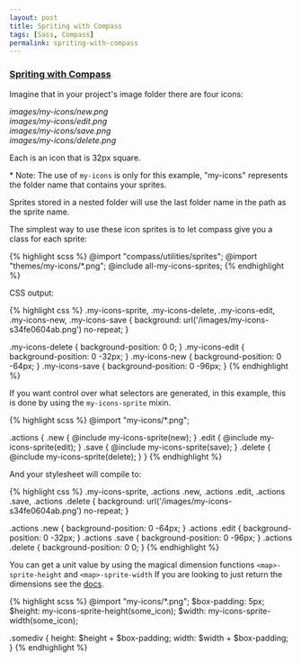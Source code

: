 ```yaml
---
layout: post
title: Spriting with Compass
tags: [Sass, Compass]
permalink: spriting-with-compass
---
```


### [Spriting with Compass](http://compass-style.org/help/tutorials/spriting/)

Imagine that in your project's image folder there are four icons:

*images/my-icons/new.png*<br>
*images/my-icons/edit.png*<br>
*images/my-icons/save.png*<br>
*images/my-icons/delete.png*

Each is an icon that is 32px square.

\* Note: The use of `my-icons` is only for this example, "my-icons" represents the folder name that contains your sprites.

Sprites stored in a nested folder will use the last folder name in the path as the sprite name.

The simplest way to use these icon sprites is to let compass give you a class for each sprite:

{% highlight scss %}
@import "compass/utilities/sprites";
@import "themes/my-icons/*.png";
@include all-my-icons-sprites;
{% endhighlight %}

CSS output:

{% highlight css %}
.my-icons-sprite,
.my-icons-delete,
.my-icons-edit,
.my-icons-new,
.my-icons-save   { background: url('/images/my-icons-s34fe0604ab.png') no-repeat; }

.my-icons-delete { background-position: 0 0; }
.my-icons-edit   { background-position: 0 -32px; }
.my-icons-new    { background-position: 0 -64px; }
.my-icons-save   { background-position: 0 -96px; }
{% endhighlight %}

If you want control over what selectors are generated, in this example, this is done by using the `my-icons-sprite` mixin.

{% highlight scss %}
@import "my-icons/*.png";

.actions {
  .new    { @include my-icons-sprite(new);    }
  .edit   { @include my-icons-sprite(edit);   }
  .save   { @include my-icons-sprite(save);   }
  .delete { @include my-icons-sprite(delete); }
}
{% endhighlight %}

And your stylesheet will compile to:

{% highlight css %}
.my-icons-sprite,
.actions .new,
.actions .edit,
.actions .save,
.actions .delete { background: url('/images/my-icons-s34fe0604ab.png') no-repeat; }

.actions .new    { background-position: 0 -64px; }
.actions .edit   { background-position: 0 -32px; }
.actions .save   { background-position: 0 -96px; }
.actions .delete { background-position: 0 0;     }
{% endhighlight %}

You can get a unit value by using the magical dimension functions `<map>-sprite-height` and `<map>-sprite-width` If you are looking to just return the dimensions see the [docs](http://compass-style.org/reference/compass/utilities/sprites/base/#mixin-sprite-dimensions).

{% highlight scss %}
@import "my-icons/*.png";
$box-padding: 5px;
$height: my-icons-sprite-height(some_icon);
$width: my-icons-sprite-width(some_icon);

.somediv {
  height: $height + $box-padding;
  width: $width + $box-padding;
}
{% endhighlight %}

